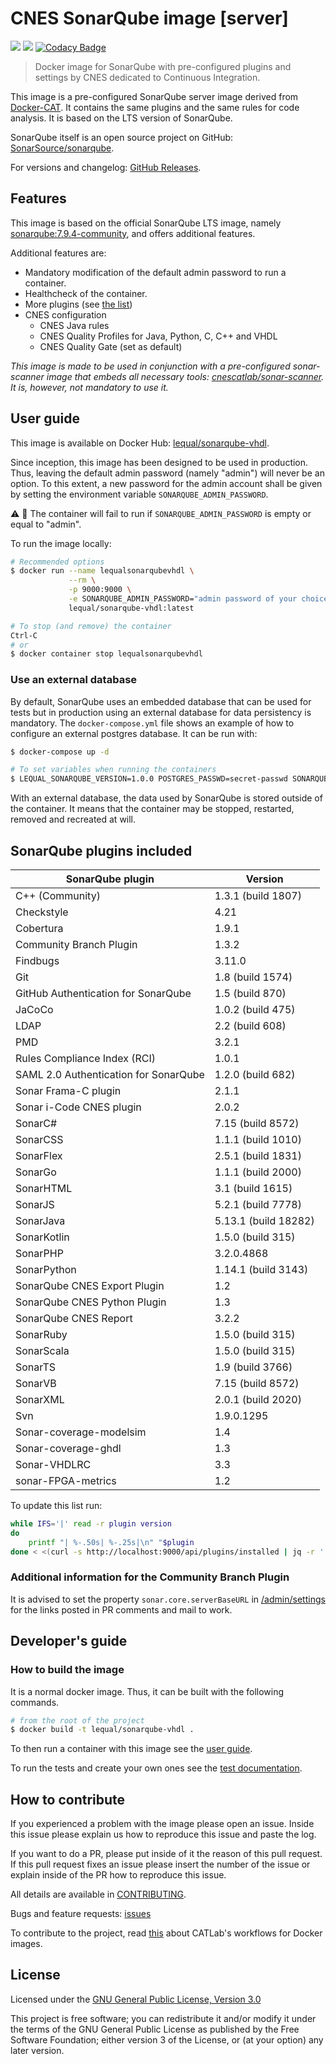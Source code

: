 # CNES SonarQube image \[server\]

![](https://github.com/cnescatlab/sonarqube/workflows/CI/badge.svg)
![](https://github.com/cnescatlab/sonarqube/workflows/CD/badge.svg)
[![Codacy Badge](https://app.codacy.com/project/badge/Grade/2a4a53f54ae94bd69d66a7690b95612f)](https://www.codacy.com/gh/cnescatlab/sonarqube?utm_source=github.com&amp;utm_medium=referral&amp;utm_content=lequal/sonarqube&amp;utm_campaign=Badge_Grade)

> Docker image for SonarQube with pre-configured plugins and settings by CNES dedicated to Continuous Integration.

This image is a pre-configured SonarQube server image derived from [Docker-CAT](https://github.com/cnescatlab/docker-cat). It contains the same plugins and the same rules for code analysis. It is based on the LTS version of SonarQube.

SonarQube itself is an open source project on GitHub: [SonarSource/sonarqube](https://github.com/SonarSource/sonarqube).

For versions and changelog: [GitHub Releases](https://github.com/cnescatlab/sonarqube/releases).

## Features

This image is based on the official SonarQube LTS image, namely [sonarqube:7.9.4-community](https://hub.docker.com/_/sonarqube), and offers additional features.

Additional features are:

* Mandatory modification of the default admin password to run a container.
* Healthcheck of the container.
* More plugins (see [the list](#sonarqube-plugins-included))
* CNES configuration
    * CNES Java rules
    * CNES Quality Profiles for Java, Python, C, C++ and VHDL
    * CNES Quality Gate (set as default)

_This image is made to be used in conjunction with a pre-configured sonar-scanner image that embeds all necessary tools: [cnescatlab/sonar-scanner](https://github.com/cnescatlab/sonar-scanner). It is, however, not mandatory to use it._

## User guide

This image is available on Docker Hub: [lequal/sonarqube-vhdl](https://hub.docker.com/r/lequal/sonarqube/).

Since inception, this image has been designed to be used in production. Thus, leaving the default admin password (namely "admin") will never be an option. To this extent, a new password for the admin account shall be given by setting the environment variable `SONARQUBE_ADMIN_PASSWORD`.

:warning: :rotating_light: The container will fail to run if `SONARQUBE_ADMIN_PASSWORD` is empty or equal to "admin".

To run the image locally:

```sh
# Recommended options
$ docker run --name lequalsonarqubevhdl \
             --rm \
             -p 9000:9000 \
             -e SONARQUBE_ADMIN_PASSWORD="admin password of your choice" \
             lequal/sonarqube-vhdl:latest

# To stop (and remove) the container
Ctrl-C
# or
$ docker container stop lequalsonarqubevhdl
```

### Use an external database

By default, SonarQube uses an embedded database that can be used for tests but in production using an external database for data persistency is mandatory. The `docker-compose.yml` file shows an example of how to configure an external postgres database. It can be run with:

```sh
$ docker-compose up -d

# To set variables when running the containers
$ LEQUAL_SONARQUBE_VERSION=1.0.0 POSTGRES_PASSWD=secret-passwd SONARQUBE_ADMIN_PASSWORD="a password" docker-compose up -d
```

With an external database, the data used by SonarQube is stored outside of the container. It means that the container may be stopped, restarted, removed and recreated at will.

## SonarQube plugins included

| SonarQube plugin                                  | Version                  | 
|---------------------------------------------------|--------------------------|
| C++ (Community)                                   | 1.3.1 (build 1807)       |
| Checkstyle                                        | 4.21                     |
| Cobertura                                         | 1.9.1                    |
| Community Branch Plugin                           | 1.3.2                    |
| Findbugs                                          | 3.11.0                   |
| Git                                               | 1.8 (build 1574)         |
| GitHub Authentication for SonarQube               | 1.5 (build 870)          |
| JaCoCo                                            | 1.0.2 (build 475)        |
| LDAP                                              | 2.2 (build 608)          |
| PMD                                               | 3.2.1                    |
| Rules Compliance Index (RCI)                      | 1.0.1                    |
| SAML 2.0 Authentication for SonarQube             | 1.2.0 (build 682)        |
| Sonar Frama-C plugin                              | 2.1.1                    |
| Sonar i-Code CNES plugin                          | 2.0.2                    |
| SonarC#                                           | 7.15 (build 8572)        |
| SonarCSS                                          | 1.1.1 (build 1010)       |
| SonarFlex                                         | 2.5.1 (build 1831)       |
| SonarGo                                           | 1.1.1 (build 2000)       |
| SonarHTML                                         | 3.1 (build 1615)         |
| SonarJS                                           | 5.2.1 (build 7778)       |
| SonarJava                                         | 5.13.1 (build 18282)     |
| SonarKotlin                                       | 1.5.0 (build 315)        |
| SonarPHP                                          | 3.2.0.4868               |
| SonarPython                                       | 1.14.1 (build 3143)      |
| SonarQube CNES Export Plugin                      | 1.2                      |
| SonarQube CNES Python Plugin                      | 1.3                      |
| SonarQube CNES Report                             | 3.2.2                    |
| SonarRuby                                         | 1.5.0 (build 315)        |
| SonarScala                                        | 1.5.0 (build 315)        |
| SonarTS                                           | 1.9 (build 3766)         |
| SonarVB                                           | 7.15 (build 8572)        |
| SonarXML                                          | 2.0.1 (build 2020)       |
| Svn                                               | 1.9.0.1295               |
| Sonar-coverage-modelsim                           | 1.4                      |
| Sonar-coverage-ghdl                               | 1.3                      |
| Sonar-VHDLRC                                      | 3.3                      |
| sonar-FPGA-metrics                                | 1.2                      |   

To update this list run:

```sh
while IFS='|' read -r plugin version
do
    printf "| %-.50s| %-.25s|\n" "$plugin                                                  " "$version                         "
done < <(curl -s http://localhost:9000/api/plugins/installed | jq -r '.plugins[] | "\(.name)|\(.version)"')
```

### Additional information for the Community Branch Plugin

It is advised to set the property `sonar.core.serverBaseURL` in [/admin/settings](http://localhost:9000/admin/settings) for the links posted in PR comments and mail to work.

## Developer's guide

### How to build the image

It is a normal docker image. Thus, it can be built with the following commands.

```sh
# from the root of the project
$ docker build -t lequal/sonarqube-vhdl .
```

To then run a container with this image see the [user guide](#user-guide).

To run the tests and create your own ones see the [test documentation](https://github.com/cnescatlab/sonarqube/tree/develop/tests).

## How to contribute

If you experienced a problem with the image please open an issue. Inside this issue please explain us how to reproduce this issue and paste the log. 

If you want to do a PR, please put inside of it the reason of this pull request. If this pull request fixes an issue please insert the number of the issue or explain inside of the PR how to reproduce this issue.

All details are available in [CONTRIBUTING](https://github.com/cnescatlab/.github/blob/master/CONTRIBUTING.md).

Bugs and feature requests: [issues](https://github.com/cnescatlab/sonarqube/issues)

To contribute to the project, read [this](https://github.com/cnescatlab/.github/wiki/CATLab's-Workflows) about CATLab's workflows for Docker images.

## License

Licensed under the [GNU General Public License, Version 3.0](https://www.gnu.org/licenses/gpl.txt)

This project is free software; you can redistribute it and/or modify it under the terms of the GNU General Public License as published by the Free Software Foundation; either version 3 of the License, or (at your option) any later version.
